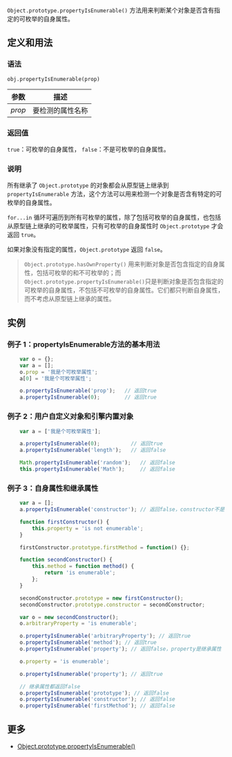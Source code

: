 `Object.prototype.propertyIsEnumerable()` 方法用来判断某个对象是否含有指定的可枚举的自身属性。

## 定义和用法

### 语法

`obj.propertyIsEnumerable(prop)`

| 参数 | 描述 |
| --- | --- |
| _prop_ | 要检测的属性名称 |

### 返回值

`true`：可枚举的自身属性， `false`：不是可枚举的自身属性。

### 说明

所有继承了 `Object.prototype` 的对象都会从原型链上继承到 `propertyIsEnumerable` 方法，这个方法可以用来检测一个对象是否含有特定的可枚举的自身属性。

`for...in` 循环可遍历到所有可枚举的属性，除了包括可枚举的自身属性，也包括从原型链上继承的可枚举属性，只有可枚举的自身属性时 `Object.prototype` 才会返回 `true`。

如果对象没有指定的属性，`Object.prototype` 返回 `false`。

> `Object.prototype.hasOwnProperty()` 用来判断对象是否包含指定的自身属性，包括可枚举的和不可枚举的；而 `Object.prototype.propertyIsEnumerable()`只是判断对象是否包含指定的可枚举的自身属性，不包括不可枚举的自身属性。它们都只判断自身属性，而不考虑从原型链上继承的属性。

## 实例

### 例子 1：propertyIsEnumerable方法的基本用法

```javascript
    var o = {};
    var a = [];
    o.prop = '我是个可枚举属性';
    a[0] = '我是个可枚举属性';

    o.propertyIsEnumerable('prop');   // 返回true
    a.propertyIsEnumerable(0);        // 返回true
```

### 例子 2：用户自定义对象和引擎内置对象

```javascript
    var a = ['我是个可枚举属性'];

    a.propertyIsEnumerable(0);          // 返回true
    a.propertyIsEnumerable('length');   // 返回false

    Math.propertyIsEnumerable('random');   // 返回false
    this.propertyIsEnumerable('Math');     // 返回false
```

### 例子 3：自身属性和继承属性

```javascript
    var a = [];
    a.propertyIsEnumerable('constructor'); // 返回false，constructor不是自身属性

    function firstConstructor() {
        this.property = 'is not enumerable';
    }

    firstConstructor.prototype.firstMethod = function() {};

    function secondConstructor() {
        this.method = function method() {
            return 'is enumerable';
        };
    }

    secondConstructor.prototype = new firstConstructor();
    secondConstructor.prototype.constructor = secondConstructor;

    var o = new secondConstructor();
    o.arbitraryProperty = 'is enumerable';

    o.propertyIsEnumerable('arbitraryProperty'); // 返回true
    o.propertyIsEnumerable('method'); // 返回true
    o.propertyIsEnumerable('property'); // 返回false，property是继承属性

    o.property = 'is enumerable';

    o.propertyIsEnumerable('property'); // 返回true

    // 继承属性都返回false
    o.propertyIsEnumerable('prototype'); // 返回false 
    o.propertyIsEnumerable('constructor'); // 返回false
    o.propertyIsEnumerable('firstMethod'); // 返回false
```

## 更多

*   [Object.prototype.propertyIsEnumerable()](https://developer.mozilla.org/zh-CN/docs/Web/JavaScript/Reference/Global_Objects/Object/propertyIsEnumerable)